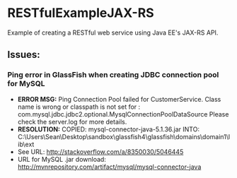 # RESTfulExampleJAX-RS
Example of creating a RESTful web service using Java EE's JAX-RS API. 


## Issues:

### Ping error in GlassFish when creating JDBC connection pool for MySQL 
- <b>ERROR MSG:</b>
	Ping Connection Pool failed for CustomerService. Class name is wrong or classpath is not set for : com.mysql.jdbc.jdbc2.optional.MysqlConnectionPoolDataSource Please check the server.log for more details.
- <b>RESOLUTION:</b>
  COPIED: mysql-connector-java-5.1.36.jar
  INTO:	C:\Users\Sean\Desktop\sandbox\glassfish4\glassfish\domains\domain1\lib\ext
- See URL: http://stackoverflow.com/a/8350030/5046445
- URL for MySQL .jar download: http://mvnrepository.com/artifact/mysql/mysql-connector-java    
